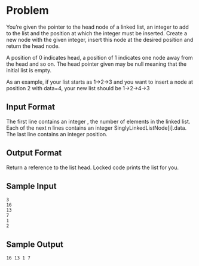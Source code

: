 # Problem
You’re given the pointer to the head node of a linked list, an integer to add to the list and the position at which the integer must be inserted. Create a new node with the given integer, insert this node at the desired position and return the head node.

A position of 0 indicates head, a position of 1 indicates one node away from the head and so on. The head pointer given may be null meaning that the initial list is empty.

As an example, if your list starts as 1->2->3 and you want to insert a node at position 2 with data=4, your new list should be 1->2->4->3
## Input Format
The first line contains an integer , the number of elements in the linked list. 
Each of the next n lines contains an integer SinglyLinkedListNode[i].data. 
The last line contains an integer position.
## Output Format
Return a reference to the list head. Locked code prints the list for you.
## Sample Input
```
3
16
13
7
1
2
```
## Sample Output
```
16 13 1 7
```
